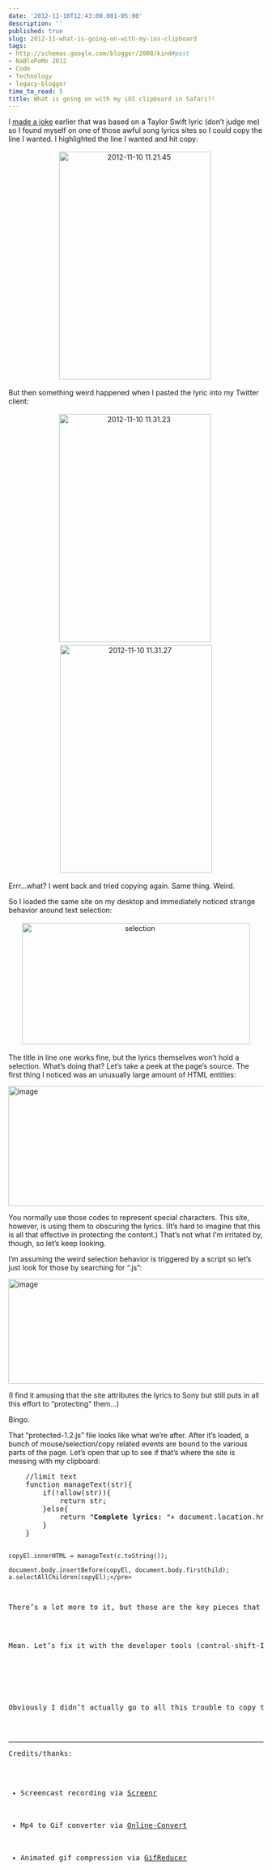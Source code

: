 ```yaml
---
date: '2012-11-10T12:43:00.001-05:00'
description: ''
published: true
slug: 2012-11-what-is-going-on-with-my-ios-clipboard
tags:
- http://schemas.google.com/blogger/2008/kind#post
- NaBloPoMo 2012
- Code
- Technology
- legacy-blogger
time_to_read: 5
title: What is going on with my iOS clipboard in Safari?!
---
```


<p>I <a href="https://twitter.com/mharen/status/267293420354154496">made a joke</a> earlier that was based on a Taylor Swift lyric (don’t judge me) so I found myself on one of those awful song lyrics sites so I could copy the line I wanted. I highlighted the line I wanted and hit copy:</p>  <p align="center"><img alt="2012-11-10 11.21.45" height="450" src="http://lh4.ggpht.com/-yCqHojYZGyY/UJ6SGyeqhnI/AAAAAAAAFOY/XYC1kdImceM/2012-11-10%25252011.21.45%25255B3%25255D.png?imgmax=800" style="margin: 3px 0px; display: inline;" title="2012-11-10 11.21.45" width="300" />&#160;</p>  <p align="left">But then something weird happened when I pasted the lyric into my Twitter client:</p>  <p align="center"><img alt="2012-11-10 11.31.23" height="450" src="http://lh4.ggpht.com/-1TgXiaKlcEA/UJ6SHqpfamI/AAAAAAAAFOg/-hwERUr8m7c/2012-11-10%25252011.31.23%25255B3%25255D.png?imgmax=800" style="margin: 3px 0px; display: inline;" title="2012-11-10 11.31.23" width="300" />&#160;<img alt="2012-11-10 11.31.27" height="450" src="http://lh6.ggpht.com/-EynGPmfNr5Y/UJ6SIoTFNgI/AAAAAAAAFOo/DcYfclgHQI0/2012-11-10%25252011.31.27%25255B3%25255D.png?imgmax=800" style="margin: 3px 0px; display: inline;" title="2012-11-10 11.31.27" width="300" /></p>  <p>Errr…what? I went back and tried copying again. Same thing. Weird.</p>  <p>So I loaded the same site on my desktop and immediately noticed strange behavior around text selection:</p>  <p align="center"><a href="http://lh5.ggpht.com/-58OKSGyaWnQ/UJ6SK9Lr62I/AAAAAAAAFOw/G5w3XFzdDAg/s1600-h/selection%25255B3%25255D.gif"><img alt="selection" height="240" src="http://lh5.ggpht.com/-KyhCIg_QCVs/UJ6SNyFb5BI/AAAAAAAAFO4/uizdOGeO10s/selection_thumb%25255B1%25255D.gif?imgmax=800" style="margin: 3px; display: inline;" title="selection" width="450" /></a></p>  <p>The title in line one works fine, but the lyrics themselves won’t hold a selection. What’s doing that? Let’s take a peek at the page’s source. The first thing I noticed was an unusually large amount of HTML entities:</p>  <p><img alt="image" height="237" src="http://lh6.ggpht.com/-uoAQ8lOPpLE/UJ6SPHBnJiI/AAAAAAAAFPA/QXRQKsgP8mQ/image%25255B11%25255D.png?imgmax=800" style="float: none; margin: 3px auto; display: block;" title="image" width="673" /></p>  <p>You normally use those codes to represent special characters. This site, however, is using them to obscuring the lyrics. (It’s hard to imagine that this is all that effective in protecting the content.) That’s not what I’m irritated by, though, so let’s keep looking. </p>  <p>I’m assuming the weird selection behavior is triggered by a script so let’s just look for those by searching for “.js”:</p>  <p><img alt="image" height="207" src="http://lh4.ggpht.com/-jYfwVJa4Z_8/UJ6SP5F-0zI/AAAAAAAAFPI/9LkT5eLTOlo/image%25255B14%25255D.png?imgmax=800" style="float: none; margin: 3px auto; display: block;" title="image" width="758" /></p>  <p>(I find it amusing that the site attributes the lyrics to Sony but still puts in all this effort to “protecting” them…)</p>  <p>Bingo. </p>  <p>That “protected-1.2.js” file looks like what we’re after. After it’s loaded, a bunch of mouse/selection/copy related events are bound to the various parts of the page. Let’s open that up to see if that’s where the site is messing with my clipboard:</p>  <pre class="csharpcode">    <span class="rem">//limit text</span>
    <span class="kwrd">function</span> manageText(str){
        <span class="kwrd">if</span>(!allow(str)){
            <span class="kwrd">return</span> str;
        }<span class="kwrd">else</span>{
            <span class="kwrd">return</span> <span class="str">&quot;<strong>Complete lyrics: </strong>&quot;</span>+ document.location.href;
        }
    }

    copyEl.innerHTML = manageText(c.toString());

    document.body.insertBefore(copyEl, document.body.firstChild);
    a.selectAllChildren(copyEl);</pre>

<p>There’s a lot more to it, but those are the key pieces that manipulated my clipboard. It’s actually pretty simple: this is all within the “noCopy” routine that’s bound to the “copy” event. When the browser tries to copy anything, it just throws some text into an element and selects <em>that</em> with <a href="https://developer.mozilla.org/en-US/docs/DOM/Selection/selectAllChildren">selectAllChildren</a> instead of whatever was highlighted.</p>

<p>Mean. Let’s fix it with the developer tools (control-shift-I or F12):</p>

<p align="center"></p>

<p>Obviously I didn’t actually go to all this trouble to copy that one line. I was just curious how things were working under the covers :).</p>

<hr />Credits/thanks: 

<ul>
  <li>Screencast recording via <a href="http://www.screenr.com/">Screenr</a> </li>

  <li>Mp4 to Gif converter via <a href="http://www.online-convert.com/">Online-Convert</a> </li>

  <li>Animated gif compression via <a href="http://www.gifreducer.com">GifReducer</a> </li>
</ul>